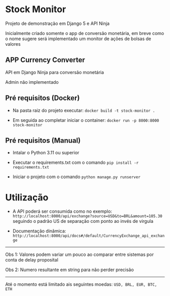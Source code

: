 # Stock Monitor

Projeto de demonstração em Django 5 e API Ninja

Inicialmente criado somente o app de conversão monetária, em breve como o nome sugere será implementado um monitor de ações de bolsas de valores

## APP Currency Converter

API em Django Ninja para conversão monetária

Admin não implementado

## Pré requisitos (Docker)

* Na pasta raiz do projeto executar:
```docker build -t stock-monitor .```

* Em seguida ao completar iniciar o container:
```docker run -p 8000:8000 stock-monitor```

## Pré requisitos (Manual)

* Intalar o Python 3.11 ou superior

* Executar o requirements.txt com o comando ```pip install -r requirements.txt```

* Iniciar o projeto com o comando ```python manage.py runserver```

# Utilização

* A API poderá ser consumida como no exemplo: 
```http://localhost:8000/api/exchange?source=USD&to=BRL&amount=105.30``` seguindo o padrão US de separação com ponto ao invés de virgula

* Documentação dinâmica: 
```http://localhost:8000/api/docs#/default/CurrencyExchange_api_exchange```

---

Obs 1: Valores podem variar um pouco ao comparar entre sistemas por conta de delay proposital

Obs 2: Numero resultante em string para não perder precisão

---

Até o momento está limitado ais seguintes moedas:
```USD, BRL, EUR, BTC, ETH```